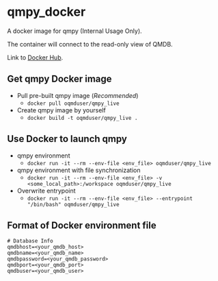 # qmpy_docker

A docker image for qmpy (Internal Usage Only).

The container will connect to the read-only view of QMDB.

Link to [Docker Hub](https://hub.docker.com/r/oqmduser/qmpy_live).

## Get qmpy Docker image 
- Pull pre-built qmpy image (_Recommended_)
  - `docker pull oqmduser/qmpy_live`
- Create qmpy image by yourself
  - `docker build -t oqmduser/qmpy_live .`
  
## Use Docker to launch qmpy
  - qmpy environment
    - `docker run -it --rm --env-file <env_file> oqmduser/qmpy_live`
  - qmpy environment with file synchronization
    - `docker run -it --rm --env-file <env_file> -v <some_local_path>:/workspace oqmduser/qmpy_live`
  - Overwrite entrypoint 
    - `docker run -it --rm --env-file <env_file> --entrypoint "/bin/bash" oqmduser/qmpy_live`

## Format of Docker environment file
```
# Database Info
qmdbhost=<your_qmdb_host>
qmdbname=<your_qmdb_name>
qmdbpassword=<your_qmdb_password>
qmdbport=<your_qmdb_port>
qmdbuser=<your_qmdb_user>
```
